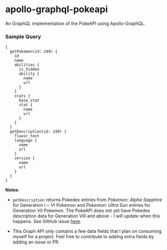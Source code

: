 # apollo-graphql-pokeapi

An GraphQL implementation of the PokeAPI using Apollo-GraphQL.

### Sample Query

```
{
  getPokemon(id: 249) {
    id
    name
    abilities {
      is_hidden
      ability {
        name
        url
      }
    }
    stats {
      base_stat
      stat {
        name
        url
      }
    }
  }
  getDescription(id: 249) {
    flavor_text
    language {
      name
      url
    }
    version {
      name
      url
    }
  }
}
```

**Notes**:

- `getDescription` returns Pokedex entries from _Pokemon: Alpha Sapphire_ for Generation I ~ VI Pokemon and _Pokemon: Ultra Sun_ entries for Generation VII Pokemon. The PokeAPI does not yet have Pokedex description data for Generation VIII and above - I will update when this happens. See GitHub issue [here](https://github.com/PokeAPI/pokeapi/issues/460).

- This Graph API only contains a few data fields that I plan on consuming myself for a project. Feel free to contribute to adding extra fields by adding an issue or PR.
